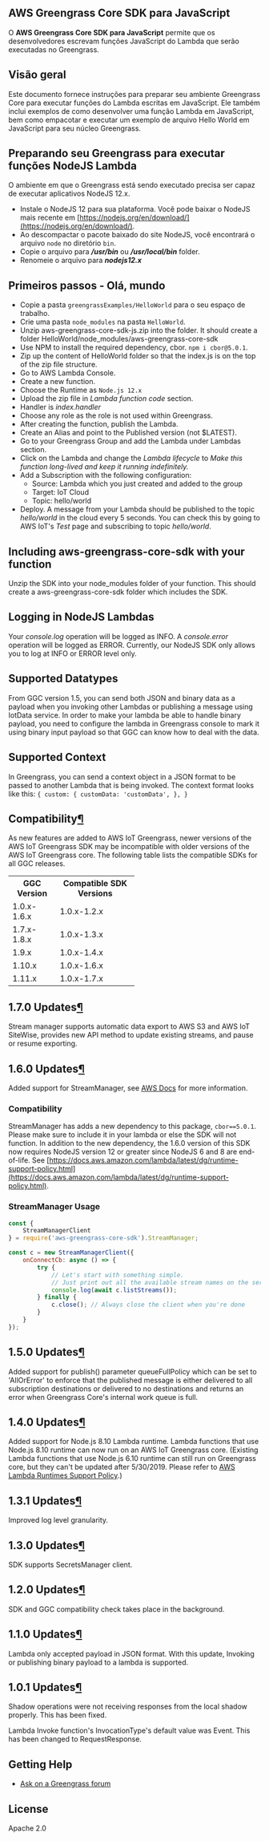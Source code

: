 ## AWS Greengrass Core SDK para JavaScript

O **AWS Greengrass Core SDK para JavaScript** permite que os desenvolvedores escrevam funções JavaScript do Lambda que serão executadas no Greengrass.

## Visão geral

Este documento fornece instruções para preparar seu ambiente Greengrass Core para executar funções do Lambda escritas em JavaScript. Ele também inclui exemplos de como desenvolver uma função Lambda em JavaScript, bem como empacotar e executar um exemplo de arquivo Hello World em JavaScript para seu núcleo Greengrass.

## Preparando seu Greengrass para executar funções NodeJS Lambda

O ambiente em que o Greengrass está sendo executado precisa ser capaz de executar aplicativos NodeJS 12.x.

*   Instale o NodeJS 12 para sua plataforma. Você pode baixar o NodeJS mais recente em [https://nodejs.org/en/download/](https://nodejs.org/en/download/).
*   Ao descompactar o pacote baixado do site NodeJS, você encontrará o arquivo `node` no diretório `bin`.
*   Copie o arquivo para _**/usr/bin**_ ou _**/usr/local/bin**_ folder.
*   Renomeie o arquivo para _**nodejs12.x**_

## Primeiros passos - Olá, mundo

*   Copie a pasta `greengrassExamples/HelloWorld` para o seu espaço de trabalho.
*   Crie uma pasta `node_modules` na pasta `HelloWorld`.
*   Unzip aws-greengrass-core-sdk-js.zip into the folder. It should create a folder HelloWorld/node_modules/aws-greengrass-core-sdk
*   Use NPM to install the required dependency, cbor. `npm i cbor@5.0.1`.
*   Zip up the content of HelloWorld folder so that the index.js is on the top of the zip file structure.
*   Go to AWS Lambda Console.
*   Create a new function.
*   Choose the Runtime as `Node.js 12.x`
*   Upload the zip file in _Lambda function code_ section.
*   Handler is _index.handler_
*   Choose any role as the role is not used within Greengrass.
*   After creating the function, publish the Lambda.
*   Create an Alias and point to the Published version (not $LATEST).
*   Go to your Greengrass Group and add the Lambda under Lambdas section.
*   Click on the Lambda and change the _Lambda lifecycle_ to _Make this function long-lived and keep it running indefinitely._
*   Add a Subscription with the following configuration:
    *   Source: Lambda which you just created and added to the group
    *   Target: IoT Cloud
    *   Topic: hello/world
*   Deploy. A message from your Lambda should be published to the topic _hello/world_ in the cloud every 5 seconds. You can check this by going to AWS IoT's _Test_ page and subscribing to topic _hello/world_.

## Including aws-greengrass-core-sdk with your function

Unzip the SDK into your node_modules folder of your function. This should create a aws-greengrass-core-sdk folder which includes the SDK.

## Logging in NodeJS Lambdas

Your _console.log_ operation will be logged as INFO. A _console.error_ operation will be logged as ERROR. Currently, our NodeJS SDK only allows you to log at INFO or ERROR level only.

## Supported Datatypes

From GGC version 1.5, you can send both JSON and binary data as a payload when you invoking other Lambdas or publishing a message using IotData service. In order to make your lambda be able to handle binary payload, you need to configure the lambda in Greengrass console to mark it using binary input payload so that GGC can know how to deal with the data.

## Supported Context

In Greengrass, you can send a context object in a JSON format to be passed to another Lambda that is being invoked. The context format looks like this: `{ custom: { customData: 'customData', }, }`

<div class="section" id="compatibility">

## Compatibility[¶](#compatibility "Permalink to this headline")

As new features are added to AWS IoT Greengrass, newer versions of the AWS IoT Greengrass SDK may be incompatible with older versions of the AWS IoT Greengrass core. The following table lists the compatible SDKs for all GGC releases.


<table style="width:50%">

<tbody>

<tr>

<th>GGC Version</th>

<th>Compatible SDK Versions</th>

</tr>

<tr>

<td>1.0.x-1.6.x</td>

<td>1.0.x-1.2.x</td>

</tr>

<tr>

<td>1.7.x-1.8.x</td>

<td>1.0.x-1.3.x</td>

</tr>

<tr>

<td>1.9.x</td>

<td>1.0.x-1.4.x</td>

</tr>

<tr>

<td>1.10.x</td>

<td>1.0.x-1.6.x</td>

</tr>

<tr>

<td>1.11.x</td>

<td>1.0.x-1.7.x</td>

</tr>

</tbody>

</table>

</div>

<div class="Section" id="1.7.0updates">

## 1.7.0 Updates[¶](#1.7.0updates "Permalink to this headline")

Stream manager supports automatic data export to AWS S3 and AWS IoT SiteWise, provides new API method to update existing streams, and pause or resume exporting.

</div>

<div class="Section" id="1.6.0updates">

## 1.6.0 Updates[¶](#1.6.0updates "Permalink to this headline")

Added support for StreamManager, see [AWS Docs](https://docs.aws.amazon.com/greengrass/latest/developerguide/stream-manager.html)
for more information.

### Compatibility

StreamManager has adds a new dependency to this package, `cbor==5.0.1`. 
Please make sure to include it in your lambda or else the SDK will not function.
In addition to the new dependency, the 1.6.0 version of this SDK now requires NodeJS version 12
or greater since NodeJS 6 and 8 are end-of-life. See [https://docs.aws.amazon.com/lambda/latest/dg/runtime-support-policy.html](https://docs.aws.amazon.com/lambda/latest/dg/runtime-support-policy.html).

### StreamManager Usage

```javascript
const {
    StreamManagerClient
} = require('aws-greengrass-core-sdk').StreamManager;

const c = new StreamManagerClient({
    onConnectCb: async () => {
        try {
            // Let's start with something simple.
            // Just print out all the available stream names on the server 
            console.log(await c.listStreams());
        } finally {
            c.close(); // Always close the client when you're done
        }
    }
});
```

</div>

<div class="Section" id="1.5.0updates">

## 1.5.0 Updates[¶](#1.5.0updates "Permalink to this headline")

Added support for publish() parameter queueFullPolicy which can be set to 'AllOrError' to enforce that the published message is either delivered to all subscription destinations or delivered to no destinations and returns an error when Greengrass Core's internal work queue is full.

</div>

<div class="Section" id="1.4.0updates">

## 1.4.0 Updates[¶](#1.4.0updates "Permalink to this headline")

Added support for Node.js 8.10 Lambda runtime. Lambda functions that use Node.js 8.10 runtime can now run on an AWS IoT Greengrass core. (Existing Lambda functions that use Node.js 6.10 runtime can still run on Greengrass core, but they can't be updated after 5/30/2019. Please refer to [AWS Lambda Runtimes Support Policy](https://docs.aws.amazon.com/lambda/latest/dg/runtime-support-policy.html).)

</div>

<div class="Section" id="1.3.1updates">

## 1.3.1 Updates[¶](#1.3.1updates "Permalink to this headline")

Improved log level granularity.

</div>

<div class="Section" id="1.3.0updates">

## 1.3.0 Updates[¶](#1.3.0updates "Permalink to this headline")

SDK supports SecretsManager client.

</div>

<div class="Section" id="1.2.0updates">

## 1.2.0 Updates[¶](#1.2.0updates "Permalink to this headline")

SDK and GGC compatibility check takes place in the background.

</div>

<div class="Section" id="1.1.0updates">

## 1.1.0 Updates[¶](#1.1.0updates "Permalink to this headline")

Lambda only accepted payload in JSON format. With this update, Invoking or publishing binary payload to a lambda is supported.

</div>

<div class="Section" id="1.0.1updates">

## 1.0.1 Updates[¶](#1.0.1updates "Permalink to this headline")

Shadow operations were not receiving responses from the local shadow properly. This has been fixed.

Lambda Invoke function's InvocationType's default value was Event. This has been changed to RequestResponse.

</div>

## Getting Help

*   [Ask on a Greengrass forum](https://forums.aws.amazon.com/forum.jspa?forumID=254)

## License

Apache 2.0
